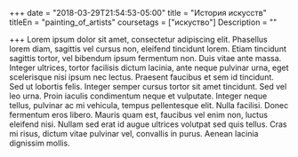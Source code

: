 +++
date = "2018-03-29T21:54:53-05:00"
title = "История искусств"
titleEn = "painting_of_artists"
coursetags = ["искуство"]
Description = ""

+++
Lorem ipsum dolor sit amet, consectetur adipiscing elit. Phasellus lorem diam, sagittis vel cursus non, 
eleifend tincidunt lorem. Etiam tincidunt sagittis tortor, vel bibendum ipsum fermentum non. 
Duis vitae ante massa. Integer ultrices, tortor facilisis dictum lacinia, ante neque pulvinar urna, 
eget scelerisque nisi ipsum nec lectus. Praesent faucibus et sem id tincidunt. Sed ut lobortis felis. 
Integer semper cursus tortor sit amet tincidunt. Sed vel leo urna. Proin iaculis condimentum neque 
et vulputate. Integer neque tellus, pulvinar ac mi vehicula, tempus pellentesque elit. Nulla facilisi. 
Donec fermentum eros libero. Mauris quam est, faucibus vel enim non, luctus eleifend nisi. 
Nullam sed erat id augue ultrices volutpat sed quis tellus. Cras mi risus, dictum vitae pulvinar vel, 
convallis in purus. Aenean lacinia dignissim mollis.

